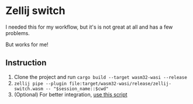 # Zellij switch
I needed this for my workflow, but it's is not great at all and has a few problems.

But works for me!

## Instruction
1. Clone the project and run `cargo build --target wasm32-wasi --release`
2. `zellij pipe --plugin file:target/wasm32-wasi/release/zellij-switch.wasm -- "$session_name::$cwd"`
3. (Optional) For better integration, [use this script](https://github.com/mostafaqanbaryan/dotfiles/blob/main/scripts/sessions)
